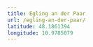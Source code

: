 ```yaml
---
title: Egling an der Paar
url: /egling-an-der-paar/
latitude: 48.1861394
longitude: 10.9785079
---
```

